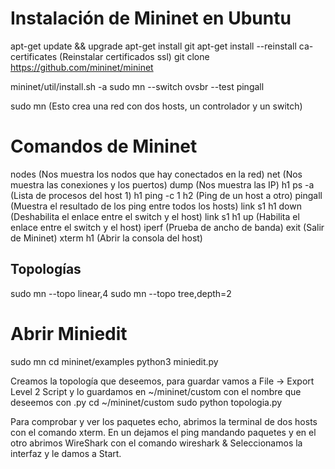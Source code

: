 # Instalación de Mininet en Ubuntu

apt-get update && upgrade
apt-get install git
apt-get install --reinstall ca-certificates (Reinstalar certificados ssl)
git clone https://github.com/mininet/mininet

mininet/util/install.sh -a
sudo mn --switch ovsbr --test pingall

sudo mn (Esto crea una red con dos hosts, un controlador y un switch)

# Comandos de Mininet

nodes (Nos muestra los nodos que hay conectados en la red)
net (Nos muestra las conexiones y los puertos)
dump (Nos muestra las IP)
h1 ps -a (Lista de procesos del host 1)
h1 ping -c 1 h2 (Ping de un host a otro)
pingall (Muestra el resultado de los ping entre todos los hosts)
link s1 h1 down (Deshabilita el enlace entre el switch y el host)
link s1 h1 up (Habilita el enlace entre el switch y el host)
iperf (Prueba de ancho de banda)
exit (Salir de Mininet)
xterm h1 (Abrir la consola del host)

## Topologías

sudo mn --topo linear,4
sudo mn --topo tree,depth=2

# Abrir Miniedit

sudo mn
cd mininet/examples
python3 miniedit.py

Creamos la topología que deseemos, para guardar vamos a File -> Export Level 2 Script y lo guardamos en ~/mininet/custom con el nombre que deseemos con .py
cd ~/mininet/custom
sudo python topologia.py

Para comprobar y ver los paquetes echo, abrimos la terminal de dos hosts con el comando xterm. En un dejamos el ping mandando paquetes y en el otro abrimos WireShark con el comando wireshark &
Seleccionamos la interfaz y le damos a Start. 





























